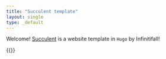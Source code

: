 ```yaml
---
title: "Succulent template"
layout: single
type: _default
---
```


Welcome! [Succulent](https://github.com/Infinitifall/Succulent) is a website template in `Hugo` by Infinitifall!

{{<figure-100 src="/images/gallery/nature-wave-crashes-upon-darkening-coastline-cliff-generated-by-ai.jpg" alt="" em="`AI generated` wave crashing upon coast, by [vecstock](https://www.freepik.com/free-photo/nature-wave-crashes-upon-darkening-coastline-cliff-generated-by-ai_41218963.htm) on Freepik.">}}
